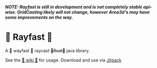 ##### NOTE: Rayfast is still in development and is not completely stable api-wise. GridCasting likely will not change, however Area3d's may have some improvements on the way.

# 🚀 Rayfast 🚀
A 🚀 wayfast 🚀 raycast ~~🚀Rust🚀~~ java library.

See the [🚀 wiki 🚀](https://github.com/EmortalMC/Rayfast/wiki) for usage.
Download and use via [Jitpack](https://jitpack.io/#EmortalMC/Rayfast)
